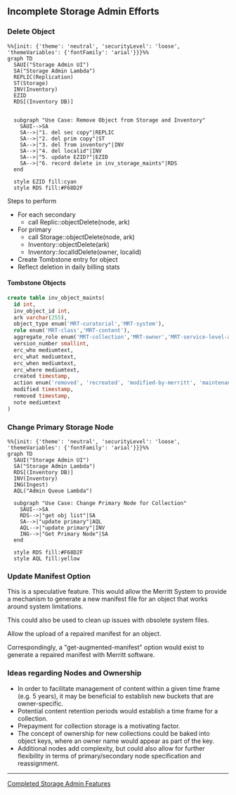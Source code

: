 ## Incomplete Storage Admin Efforts

### Delete Object

```mermaid
%%{init: {'theme': 'neutral', 'securityLevel': 'loose', 'themeVariables': {'fontFamily': 'arial'}}}%%
graph TD
  SAUI("Storage Admin UI")
  SA("Storage Admin Lambda")
  REPLIC(Replication)
  ST(Storage)
  INV(Inventory)
  EZID
  RDS[(Inventory DB)]


  subgraph "Use Case: Remove Object from Storage and Inventory"
    SAUI-->SA
    SA-->|"1. del sec copy"|REPLIC
    SA-->|"2. del prim copy"|ST
    SA-->|"3. del from inventory"|INV
    SA-->|"4. del localid"|INV
    SA-->|"5. update EZID?"|EZID
    SA-->|"6. record delete in inv_storage_maints"|RDS
  end  

  style EZID fill:cyan
  style RDS fill:#F68D2F
```

Steps to perform
- For each secondary
  - call Replic::objectDelete(node, ark)
- For primary
  - call Storage::objectDelete(node, ark)
  - Inventory::objectDelete(ark)
  - Inventory::localIdDelete(owner, localid)
- Create Tombstone entry for object
- Reflect deletion in daily billing stats

#### Tombstone Objects

```sql
create table inv_object_maints(
  id int,
  inv_object_id int,
  ark varchar(255),
  object_type enum('MRT-curatorial','MRT-system'),
  role enum('MRT-class','MRT-content'),
  aggregate_role enum('MRT-collection','MRT-owner','MRT-service-level-agreement','MRT-submission-agreement','MRT-none')
  version_number smallint,
  erc_who mediumtext,
  erc_what mediumtext,
  erc_when mediumtext,
  erc_where mediumtext,
  created timestamp,
  action enum('removed', 'recreated', 'modified-by-merritt', 'maintenance-note')
  modified timestamp,
  removed timestamp,
  note mediumtext
)
```

### Change Primary Storage Node

```mermaid
%%{init: {'theme': 'neutral', 'securityLevel': 'loose', 'themeVariables': {'fontFamily': 'arial'}}}%%
graph TD
  SAUI("Storage Admin UI")
  SA("Storage Admin Lambda")
  RDS[(Inventory DB)]
  INV(Inventory)
  ING(Ingest)
  AQL("Admin Queue Lambda")

  subgraph "Use Case: Change Primary Node for Collection"
    SAUI-->SA
    RDS-->|"get obj list"|SA
    SA-->|"update primary"|AQL
    AQL-->|"update primary"|INV
    ING-->|"Get Primary Node"|SA
  end

  style RDS fill:#F68D2F
  style AQL fill:yellow

```

### Update Manifest Option

This is a speculative feature.  This would allow the Merritt System to provide a mechanism to generate a new manifest file for an object that works around system limitations.

This could also be used to clean up issues with obsolete system files.

Allow the upload of a repaired manifest for an object.

Correspondingly, a "get-augmented-manifest" option would exist to generate a repaired manifest with Merritt software.

### Ideas regarding Nodes and Ownership
- In order to facilitate management of content within a given time frame (e.g. 5 years), it may be beneficial to establish new buckets that are owner-specific.
- Potential content retention periods would establish a time frame for a collection.
- Prepayment for collection storage is a motivating factor. 
- The concept of ownership for new collections could be baked into object keys, where an owner name would appear as part of the key.
- Additional nodes add complexity, but could also allow for further flexibility in terms of primary/secondary node specification and reassignment.

---

[Completed Storage Admin Features](completed.md)
